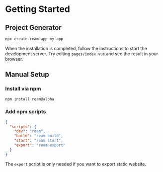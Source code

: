 # Getting Started

## Project Generator

```bash
npx create-ream-app my-app
```

When the installation is completed, follow the instructions to start the development server. Try editing `pages/index.vue` and see the result in your browser.

## Manual Setup

### Install via npm

```bash
npm install ream@alpha
```

### Add npm scripts

```json
{
  "scripts": {
    "dev": "ream",
    "build": "ream build",
    "start": "ream start",
    "export": "ream export"
  }
}
```

The `export` script is only needed if you want to export static website.
